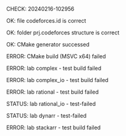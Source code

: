 CHECK: 20240216-102956
OK: file codeforces.id is correct
OK: folder prj.codeforces structure is correct
OK: CMake generator successed
ERROR: CMake build (MSVC x64) failed
ERROR: lab complex - test build failed
ERROR: lab complex_io - test build failed
ERROR: lab rational - test build failed
STATUS: lab rational_io - test-failed
STATUS: lab dynarr - test-failed
ERROR: lab stackarr - test build failed
